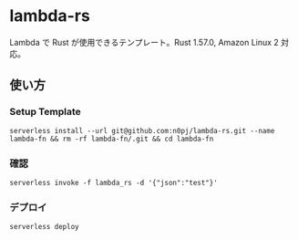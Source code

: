 # lambda-rs

Lambda で Rust が使用できるテンプレート。Rust 1.57.0, Amazon Linux 2 対応。

## 使い方

### Setup Template

```
serverless install --url git@github.com:n0pj/lambda-rs.git --name lambda-fn && rm -rf lambda-fn/.git && cd lambda-fn
```

### 確認

```
serverless invoke -f lambda_rs -d '{"json":"test"}'
```

### デプロイ

```
serverless deploy
```
